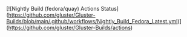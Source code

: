[![Nightly Build (fedora/quay) Actions Status]
(https://github.com/gluster/Gluster-Builds/blob/main/.github/workflows/Nightly_Build_Fedora_Latest.yml)]
(https://github.com/gluster/Gluster-Builds/actions)
